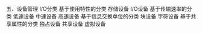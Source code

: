 五、设备管理
  I/O分类
		基于使用特性的分类
			存储设备
			I/O设备
		基于传输速率的分类
			低速设备
			中速设备
			高速设备
		基于信息交换单位的分类
			块设备
			字符设备
		基于共享属性的分类
			独占设备
			共享设备
			虚拟设备
